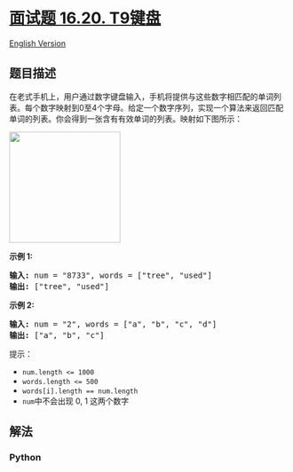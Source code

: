 # [面试题 16.20. T9键盘](https://leetcode-cn.com/problems/t9-lcci)

[English Version](/lcci/16.20.T9/README_EN.md)

## 题目描述

<!-- 这里写题目描述 -->

<p>在老式手机上，用户通过数字键盘输入，手机将提供与这些数字相匹配的单词列表。每个数字映射到0至4个字母。给定一个数字序列，实现一个算法来返回匹配单词的列表。你会得到一张含有有效单词的列表。映射如下图所示：</p>

<p><img src="https://assets.leetcode-cn.com/aliyun-lc-upload/original_images/17_telephone_keypad.png" style="width: 200px;"></p>

<p><strong>示例 1:</strong></p>

<pre><strong>输入:</strong> num = &quot;8733&quot;, words = [&quot;tree&quot;, &quot;used&quot;]
<strong>输出:</strong> [&quot;tree&quot;, &quot;used&quot;]
</pre>

<p><strong>示例 2:</strong></p>

<pre><strong>输入:</strong> num = &quot;2&quot;, words = [&quot;a&quot;, &quot;b&quot;, &quot;c&quot;, &quot;d&quot;]
<strong>输出:</strong> [&quot;a&quot;, &quot;b&quot;, &quot;c&quot;]</pre>

<p>提示：</p>

<ul>
	<li><code>num.length &lt;= 1000</code></li>
	<li><code>words.length &lt;= 500</code></li>
	<li><code>words[i].length == num.length</code></li>
	<li><code>num</code>中不会出现 0, 1 这两个数字</li>
</ul>


## 解法

<!-- 这里可写通用的实现逻辑 -->

<!-- tabs:start -->

### **Python**

<!-- 这里可写当前语言的特殊实现逻辑 -->

```python

```

<!-- tabs:end -->
